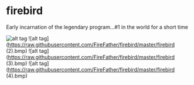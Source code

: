 # firebird
Early incarnation of the legendary program...#1 in the world for a short time

![alt tag](https://raw.githubusercontent.com/FireFather/firebird/master/firebird.bmp)
![alt tag](https://raw.githubusercontent.com/FireFather/firebird/master/firebird (2).bmp)
![alt tag](https://raw.githubusercontent.com/FireFather/firebird/master/firebird (3).bmp)
![alt tag](https://raw.githubusercontent.com/FireFather/firebird/master/firebird (4).bmp)

